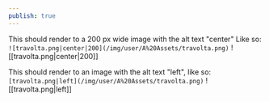 ```yaml
---
publish: true
---
```

This should render to a 200 px wide image with the alt text "center"
Like so: `![travolta.png|center|200](/img/user/A%20Assets/travolta.png)`
![[travolta.png|center|200]]


This should render to an image with the alt text "left", like so:
`[travolta.png|left](/img/user/A%20Assets/travolta.png)`
![[travolta.png|left]]